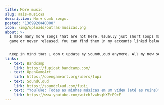 ```yaml
---
title: More music
slug: mais-musicas
description: More dumb songs.
posted: "1369920840000"
icon: /img/uploads/outras-musicas.png
about: >-
  I made many more songs that are not here. Usually just short loops made for a
  game or never released. You can find them in my accounts linked below.


  Keep in mind that I don't update my SoundCloud anymore. All my new songs will be uploaded to my Bandcamp and OpenGameArt.
links:
  - text: Bandcamp
    link: https://fupicat.bandcamp.com/
  - text: OpenGameArt
    link: https://opengameart.org/users/fupi
  - text: SoundCloud
    link: https://soundcloud.com/fupii
  - text: "YouTube: Todas as minhas músicas em um vídeo (até as ruins)"
    link: https://www.youtube.com/watch?v=hsqhXErE9cE
---
```

